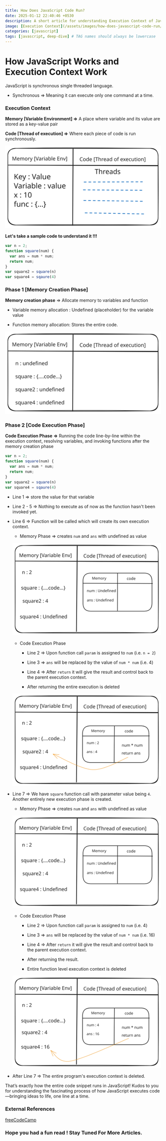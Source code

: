 ```yaml
---
title: How Does JavaScript Code Run?
date: 2025-01-12 22:40:46 +0530
description: A short article for understanding Execution Context of Javascript
image: [Execution Context](/assets/images/how-does-javascript-code-run/Execution%20Context%20JavaScript.svg)   
categories: [javascript]
tags: [javascript, deep-dive] # TAG names should always be lowercase
---
```


# How JavaScript Works and Execution Context Work

JavaScript is synchronous single threaded language.

- Synchronous => Meaning it can execute only one command at a time. 

### Execution Context 

**Memory [Variable Environment] =>** A place where variable and its value are stored as a key-value pair 

**Code [Thread of execution] =>** Where each piece of code is run synchronously. 

![Execution Context JavaScript](/assets/images/how-does-javascript-code-run/Execution%20Context%20JavaScript.svg)


**Let's take a sample code to understand it !!!**

```javascript
var n = 2;
function square(num) {
  var ans = num * num;
  return num;
}
var square2 = square(n)
var square4 = sqaure(4)
```



### Phase 1 [**Memory Creation Phase**]

**Memory creation phase** => Allocate memory to variables and function

- Variable memory allocation : Undefined (placeholder) for the variable value 

- Function memory allocation: Stores the entire code.

![Memory Phase](/assets/images/how-does-javascript-code-run/Memory%20Phase.svg)


### Phase 2 [**Code Execution Phase**]

**Code Execution Phase**  **=>**  Running the code line-by-line within the execution context, resolving variables, and invoking functions after the memory creation phase

```javascript
var n = 2;
function square(num) {
  var ans = num * num;
  return num;
}
var square2 = square(n)
var square4 = sqaure(4)
```

- Line 1 => store the value for that variable

- Line 2 - 5 => Nothing to execute as of now as the function hasn't been invoked yet. 

- Line 6 => Function will be called which will create its own execution context.

    - Memory Phase => creates `num` and `ans` with undefined as value

    ![Function Memory Execution Context](/assets/images/how-does-javascript-code-run/Function%20Memory%20Execution%20Context.svg)


    - Code Execution Phase

        - Line 2 => Upon function call `param` is assigned to `num`  (i.e. `n = 2`)

        - Line 3 => `ans` will be replaced by the value of `num * num` (i.e. 4)

        - Line 4 => After `return` it will give the result and control back to the parent execution context.

        - After returning the entire execution is deleted

    ![Function Code Execution Phase](/assets/images/how-does-javascript-code-run/Function%20Code%20Execution%20Phase.svg)


- Line 7 => We have `square` function call with parameter value being `4`. Another entirely new execution phase is created.

    - Memory Phase => creates `num` and `ans` with undefined as value

    ![Function Memory Execution Context](/assets/images/how-does-javascript-code-run/Function%20Memory%20Execution%20Context.svg)


    - Code Execution Phase

        - Line 2 => Upon function call `param` is assigned to `num`  (i.e.  4)

        - Line 3 => `ans` will be replaced by the value of `num * num` (i.e. 16)

        - Line 4 => After `return` it will give the result and control back to the parent execution context.

        - After returning the result.

        - Entire function level execution context is deleted

    ![Function Code Execution Phase (1)](/assets/images/how-does-javascript-code-run/Function%20Code%20Execution%20Phase%20(1).svg)

- After Line 7 => The entire program's execution context is deleted.

That’s exactly how the entire code snippet runs in JavaScript! Kudos to you for understanding the fascinating process of how JavaScript executes code—bringing ideas to life, one line at a time.

### External References
[freeCodeCamp](https://www.freecodecamp.org/news/execution-context-how-javascript-works-behind-the-scenes/)

### Hope you had a fun read ! Stay Tuned For More Articles.



